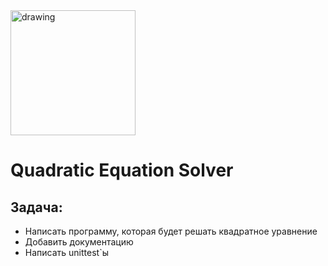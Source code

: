 <img src="http://talisman.ispras.ru/wp-content/uploads/2019/01/logo_RU.jpg" alt="drawing" width="200"/>

# Quadratic Equation Solver

## Задача: 
- Написать программу, которая будет решать квадратное уравнение
- Добавить документацию
- Написать unittest`ы

